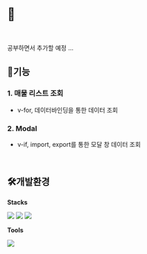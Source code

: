 
<!-- TITLE -->
# 🏡
<br>

공부하면서 추가할 예정 …
<br>

<!-- LINK -->
<!-- ## 🔗Link [Click!](SJ-J.github.io) -->


<!-- FUNCTIONS -->
## 🧩기능
### 1. 매물 리스트 조회
  - v-for, 데이터바인딩을 통한 데이터 조회

### 2. Modal
  - v-if, import, export를 통한 모달 창 데이터 조회
<br>


<!-- ENVIRONMENTS -->
## 🛠개발환경
__Stacks__

<img src="https://img.shields.io/badge/HTML-E34F26?style=flat-square&logo=HTML5&logoColor=white"/> <img src="https://img.shields.io/badge/CSS-1572B6?style=flat-square&logo=CSS3&logoColor=white"/> <img src="https://img.shields.io/badge/Vue.js-4FC08D?style=flat-square&logo=Vue.js&logoColor=white">


__Tools__

<img src="https://img.shields.io/badge/Visual Studio Code-007ACC?style=flat-square&logo=Visual Studio Code&logoColor=white"/>




<!-- # npius

## Project setup
```
npm install
```

### Compiles and hot-reloads for development
```
npm run serve
```

### Compiles and minifies for production
```
npm run build
```

### Lints and fixes files
```
npm run lint
```

### Customize configuration
See [Configuration Reference](https://cli.vuejs.org/config/). -->
